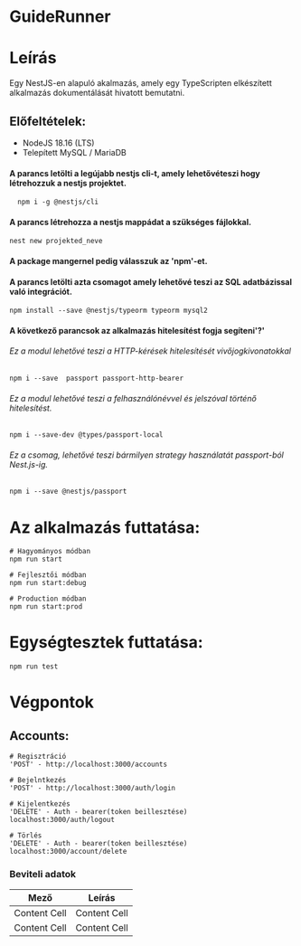 # GuideRunner

# Leírás

Egy NestJS-en alapuló akalmazás, amely egy TypeScripten elkészített alkalmazás dokumentálását hivatott bemutatni.




## Előfeltételek:
  * NodeJS 18.16 (LTS)
  * Telepített MySQL / MariaDB

#### A parancs letölti a legújabb nestjs cli-t, amely lehetővéteszi hogy létrehozzuk a  nestjs projektet.
      npm i -g @nestjs/cli   
#### A parancs létrehozza a nestjs mappádat a szükséges fájlokkal.
    nest new projekted_neve
#### A package mangernel pedig válasszuk az 'npm'-et.


#### A parancs letölti azta csomagot amely lehetővé teszi az SQL adatbázissal való integrációt.
    npm install --save @nestjs/typeorm typeorm mysql2
    
   
   
   
   
#### A következő parancsok az alkalmazás hitelesítést fogja segíteni'?'
   ###### Ez a modul lehetővé teszi a HTTP-kérések hitelesítését vivőjogkivonatokkal
    npm i --save  passport passport-http-bearer
    
   ###### Ez a modul lehetővé teszi a felhasználónévvel és jelszóval történő hitelesítést.
    npm i --save-dev @types/passport-local
    
   ###### Ez a csomag, lehetővé teszi bármilyen strategy használatát passport-ból Nest.js-ig.
    npm i --save @nestjs/passport
    
# Az alkalmazás futtatása:

    # Hagyományos módban
    npm run start

    # Fejlesztői módban
    npm run start:debug

    # Production módban
    npm run start:prod
    
# Egységtesztek futtatása:  
    npm run test
   
# Végpontok
 
## Accounts:
 
    # Regisztráció
    'POST' - http://localhost:3000/accounts

    # Bejelntkezés
    'POST' - http://localhost:3000/auth/login

    # Kijelentkezés
    'DELETE' - Auth - bearer(token beillesztése) localhost:3000/auth/logout
    
    # Törlés
    'DELETE' - Auth - bearer(token beillesztése) localhost:3000/account/delete
   
### Beviteli adatok
    
| Mező  | Leírás |
| ------------- | ------------- |
| Content Cell  | Content Cell  |
| Content Cell  | Content Cell  |







